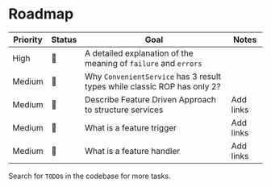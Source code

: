 # Roadmap

| Priority | Status | Goal | Notes |
| - | - | - | - |
| High | 🚧 | A detailed explanation of the meaning of `failure` and `errors` | |
| Medium | 🚧 | Why `ConvenientService` has 3 result types while classic ROP has only 2? | |
| Medium | 🚧 | Describe Feature Driven Approach to structure services | Add links |
| Medium | 🚧 | What is a feature trigger | Add links |
| Medium | 🚧 | What is a feature handler | Add links |

Search for `TODO`s in the codebase for more tasks.
